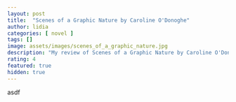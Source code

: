```yaml
---
layout: post
title:  "Scenes of a Graphic Nature by Caroline O'Donoghe"
author: lidia
categories: [ novel ]
tags: []
image: assets/images/scenes_of_a_graphic_nature.jpg
description: "My review of Scenes of a Graphic Nature by Caroline O'Donoghe"
rating: 4
featured: true
hidden: true
---
```


asdf